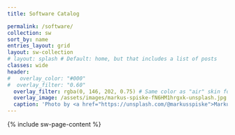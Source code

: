 ```yaml
---
title: Software Catalog

permalink: /software/
collection: sw
sort_by: name
entries_layout: grid
layout: sw-collection
# layout: splash # Default: home, but that includes a list of posts
classes: wide
header:
#   overlay_color: "#000"
#  overlay_filter: "0.60"
  overlay_filter: rgba(0, 146, 202, 0.75) # Same color as "air" skin footer
  overlay_image: /assets/images/markus-spiske-fN6HM1hrgxk-unsplash.jpg
  caption: 'Photo by <a href="https://unsplash.com/@markusspiske">Markus Spiske</a> on <a href="https://unsplash.com/photos/a-computer-screen-with-a-lot-of-text-on-it-fN6HM1hrgxk">Unsplash</a>'
---
```

{% include sw-page-content %}